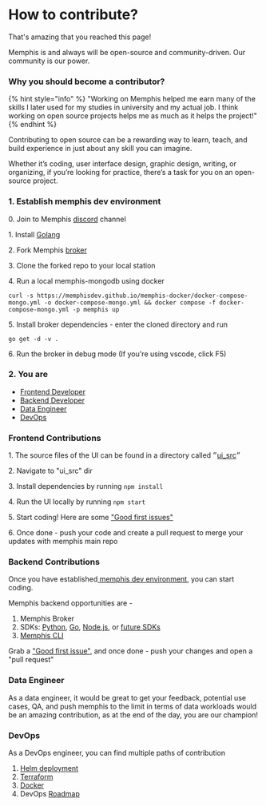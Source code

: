 # How to contribute?

That's amazing that you reached this page!

Memphis is and always will be open-source and community-driven. Our community is our power.

### Why you should become a contributor?

{% hint style="info" %}
"Working on Memphis helped me earn many of the skills I later used for my studies in university and my actual job. I think working on open source projects helps me as much as it helps the project!"
{% endhint %}

Contributing to open source can be a rewarding way to learn, teach, and build experience in just about any skill you can imagine.

Whether it’s coding, user interface design, graphic design, writing, or organizing, if you’re looking for practice, there’s a task for you on an open-source project.

### 1. Establish memphis dev environment

&#x20; 0\. Join to Memphis [discord](https://discord.gg/WZpysvAeTf) channel

&#x20; 1\. Install [Golang](https://go.dev/doc/install)

&#x20; 2\. Fork Memphis [broker](https://github.com/memphisdev/memphis-broker)

&#x20; 3\. Clone the forked repo to your local station

&#x20; 4\. Run a local memphis-mongodb using docker

```
curl -s https://memphisdev.github.io/memphis-docker/docker-compose-mongo.yml -o docker-compose-mongo.yml && docker compose -f docker-compose-mongo.yml -p memphis up
```

&#x20; 5\. Install broker dependencies - enter the cloned directory and run

```
go get -d -v .
```

&#x20; 6\. Run the broker in debug mode (If you're using vscode, click F5)

### 2. You are

* [Frontend Developer](how-to-contribute.md#frontend-contributions)
* [Backend Developer](how-to-contribute.md#backend-contributions)
* [Data Engineer](how-to-contribute.md#data-engineer)
* [DevOps](how-to-contribute.md#devops)

### Frontend Contributions

&#x20; 1\. The source files of the UI can be found in a directory called ״[ui\_src](https://github.com/memphisdev/memphis-broker/tree/master/ui\_src)״

&#x20; 2\. Navigate to "ui\_src" dir

&#x20; 3\. Install dependencies by running `npm install`

&#x20; 4\. Run the UI locally by running `npm start`

&#x20; 5\. Start coding! Here are some ["Good first issues"](https://github.com/memphisdev/memphis-broker/issues?q=is%3Aissue+is%3Aopen+label%3A%22good+first+issue%22)

&#x20; 6\. Once done - push your code and create a pull request to merge your updates with memphis main repo

### Backend Contributions

Once you have established[ memphis dev environment](how-to-contribute.md#1.-establish-memphis-dev-environment), you can start coding.

Memphis backend opportunities are -&#x20;

1. Memphis Broker
2. SDKs: [Python](https://github.com/memphisdev/memphis.py), [Go](https://github.com/memphisdev/memphis.go), [Node.js](https://github.com/memphisdev/memphis.js), or [future SDKs](https://github.com/orgs/memphisdev/projects/2/views/1?filterQuery=label%3A%22epic%3A+sdk%22)
3. [Memphis CLI](https://github.com/memphisdev/memphis-cli)

Grab a ["Good first issue"](https://github.com/memphisdev/memphis-broker/issues?q=is%3Aissue+is%3Aopen+label%3A%22good+first+issue%22), and once done - push your changes and open a "pull request"

### Data Engineer

As a data engineer, it would be great to get your feedback, potential use cases, QA, and push memphis to the limit in terms of data workloads would be an amazing contribution, as at the end of the day, you are our champion!

### DevOps

As a DevOps engineer, you can find multiple paths of contribution

1. [Helm deployment](https://github.com/memphisdev/memphis-k8s)
2. [Terraform](https://github.com/memphisdev/memphis-terraform)&#x20;
3. [Docker](https://github.com/memphisdev/memphis-docker)
4. DevOps [Roadmap](https://github.com/orgs/memphisdev/projects/2/views/1?filterQuery=label%3A%22epic%3A+deployment%22)
